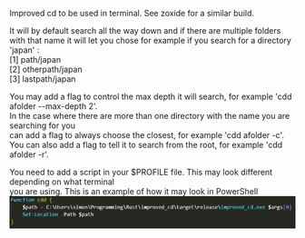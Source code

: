 Improved cd to be used in terminal. See zoxide for a similar build.

It will by default search all the way down and if there are multiple folders with that name it will let you chose
for example if you search for a directory 'japan' :  
[1] path/japan  
[2] otherpath/japan  
[3] lastpath/japan  
  
You may add a flag to control the max depth it will search, for example 'cdd afolder --max-depth 2'.  
In the case where there are more than one directory with the name you are searching for you  
can add a flag to always choose the closest, for example 'cdd afolder -c'.  
You can also add a flag to tell it to search from the root, for example 'cdd afolder -r'.  
  
You need to add a script in your $PROFILE file. This may look different depending on what terminal  
you are using. This is an example of how it may look in PowerShell  
![Alt text](/images/improved_cd_screenshot.jpg "Screenshot of my powershell script")